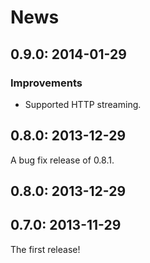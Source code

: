 # News

## 0.9.0: 2014-01-29

### Improvements

  * Supported HTTP streaming.

## 0.8.0: 2013-12-29

A bug fix release of 0.8.1.

## 0.8.0: 2013-12-29

## 0.7.0: 2013-11-29

The first release!
